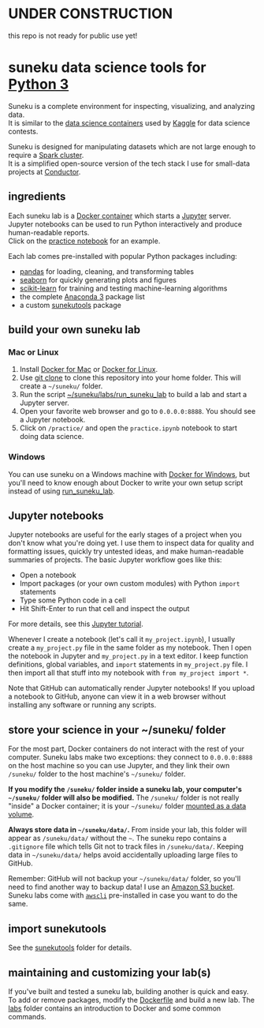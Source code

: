 # UNDER CONSTRUCTION #
this repo is not ready for public use yet!

# suneku data science tools for [Python 3](https://www.python.org/) 

Suneku is a complete environment for inspecting, visualizing, and analyzing data.  
It is similar to the [data science containers](http://blog.kaggle.com/2016/02/05/how-to-get-started-with-data-science-in-containers/) used by [Kaggle](https://www.kaggle.com/) for data science contests.   

Suneku is designed for manipulating datasets which are not large enough to require a [Spark cluster](http://spark.apache.org/).  
It is a simplified open-source version of the tech stack I use for small-data projects at [Conductor](https://www.conductor.com/).  


## ingredients

Each suneku lab is a [Docker container](https://www.docker.com/what-docker) which starts a [Jupyter](http://jupyter.org/) server.  
Jupyter notebooks can be used to run Python interactively and produce human-readable reports.  
Click on the [practice notebook](https://github.com/samkennerly/suneku/blob/master/practice/practice.ipynb) for an example.

Each lab comes pre-installed with popular Python packages including:
* [pandas](http://pandas.pydata.org/) for loading, cleaning, and transforming tables
* [seaborn](http://seaborn.pydata.org/) for quickly generating plots and figures
* [scikit-learn](http://scikit-learn.org/stable/) for training and testing machine-learning algorithms
* the complete [Anaconda 3](https://docs.continuum.io/anaconda/pkg-docs) package list
* a custom [sunekutools](https://github.com/samkennerly/suneku/tree/master/sunekutools) package


## build your own suneku lab

### Mac or Linux
1. Install [Docker for Mac](https://docs.docker.com/docker-for-mac/) or [Docker for Linux](https://docs.docker.com/engine/installation/linux/).
2. Use [git clone](https://help.github.com/articles/cloning-a-repository/) to clone this repository into your home folder.  This will create a `~/suneku/` folder.
3. Run the script [~/suneku/labs/run_suneku_lab](https://github.com/samkennerly/suneku/blob/master/labs/run_suneku_lab) to build a lab and start a Jupyter server.
4. Open your favorite web browser and go to `0.0.0.0:8888`. You should see a Jupyter notebook.
5. Click on `/practice/` and open the `practice.ipynb` notebook to start doing data science.

### Windows
You can use suneku on a Windows machine with [Docker for Windows](https://docs.docker.com/docker-for-windows/), but you'll need to know enough about Docker to write your own setup script instead of using [run_suneku_lab](https://github.com/samkennerly/suneku/blob/master/labs/run_suneku_lab).


## Jupyter notebooks

Jupyter notebooks are useful for the early stages of a project when you don't know what you're doing yet. I use them to inspect data for quality and formatting issues, quickly try untested ideas, and make human-readable summaries of projects. The basic Jupyter workflow goes like this:

* Open a notebook
* Import packages (or your own custom modules) with Python `import` statements
* Type some Python code in a cell
* Hit Shift-Enter to run that cell and inspect the output

For more details, see this [Jupyter tutorial](http://nbviewer.jupyter.org/github/jupyter/notebook/blob/master/docs/source/examples/Notebook/Notebook%20Basics.ipynb).

Whenever I create a notebook (let's call it `my_project.ipynb`), I usually create a `my_project.py` file in the same folder as my notebook. Then I open the notebook in Jupyter and `my_project.py` in a text editor. I keep function definitions, global variables, and `import` statements in `my_project.py` file. I then import all that stuff into my notebook with `from my_project import *`.

Note that GitHub can automatically render Jupyter notebooks! If you upload a notebook to GitHub, anyone can view it in a web browser without installing any software or running any scripts. 


## store your science in your ~/suneku/ folder

For the most part, Docker containers do not interact with the rest of your computer. Suneku labs make two exceptions: they connect to `0.0.0.0:8888` on the host machine so you can use Jupyter, and they link their own `/suneku/` folder to the host machine's `~/suneku/` folder.

**If you modify the `/suneku/` folder inside a suneku lab, your computer's `~/suneku/` folder will also be modified.** The `/suneku/` folder is not really "inside" a Docker container; it is your `~/suneku/` folder [mounted as a data volume](https://docs.docker.com/engine/tutorials/dockervolumes/#/mount-a-host-directory-as-a-data-volume).

**Always store data in `~/suneku/data/`.** From inside your lab, this folder will appear as `/suneku/data/` without the `~`. The suneku repo contains a `.gitignore` file which tells Git not to track files in `/suneku/data/`. Keeping data in `~/suneku/data/` helps avoid accidentally uploading large files to GitHub.

Remember: GitHub will not backup your `~/suneku/data/` folder, so you'll need to find another way to backup data! I use an [Amazon S3 bucket](https://aws.amazon.com/s3/). Suneku labs come with [`awscli`](https://aws.amazon.com/cli/) pre-installed in case you want to do the same.


## import sunekutools

See the [sunekutools](https://github.com/samkennerly/suneku/tree/master/sunekutools) folder for details.


## maintaining and customizing your lab(s)

If you've built and tested a suneku lab, building another is quick and easy. To add or remove packages, modify the [Dockerfile](https://github.com/samkennerly/suneku/blob/master/labs/latest/Dockerfile) and build a new lab. The [labs](https://github.com/samkennerly/suneku/tree/master/labs) folder contains an introduction to Docker and some common commands.
